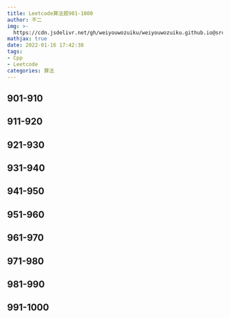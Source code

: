 ```yaml
---
title: Leetcode算法题901-1000
author: 不二
img: >-
  https://cdn.jsdelivr.net/gh/weiyouwozuiku/weiyouwozuiku.github.io@src/source/_posts/PageImg/算法/Leetcode算法题901-1000.png
mathjax: true
date: 2022-01-16 17:42:38
tags: 
- Cpp
- Leetcode
categories: 算法
---
```


## 901-910
## 911-920
## 921-930
## 931-940
## 941-950
## 951-960
## 961-970
## 971-980
## 981-990
## 991-1000
